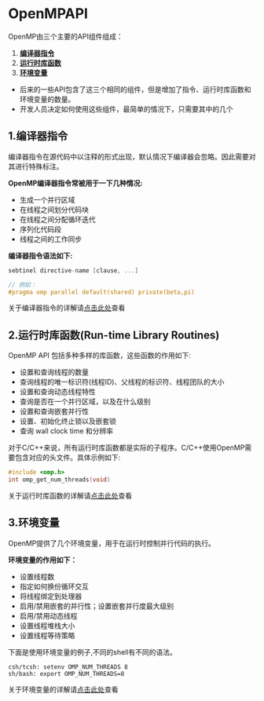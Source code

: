 # OpenMPAPI

OpenMP由三个主要的API组件组成：
  1. [**编译器指令**](./OpenMPDirectives.md)
  1. [**运行时库函数**](./OpenMPRuntime.md)
  1. [**环境变量**](./OpenMPEV.md)
- 后来的一些API包含了这三个相同的组件，但是增加了指令、运行时库函数和环境变量的数量。
- 开发人员决定如何使用这些组件，最简单的情况下，只需要其中的几个

## 1.编译器指令

编译器指令在源代码中以注释的形式出现，默认情况下编译器会忽略。因此需要对其进行特殊标注。

**OpenMP编译器指令常被用于一下几种情况:**

- 生成一个并行区域
- 在线程之间划分代码块
- 在线程之间分配循环迭代
- 序列化代码段
- 线程之间的工作同步

**编译器指令语法如下:**
```c++
sebtinel directive-name [clause, ...]

// 例如：
#pragma omp parallel default(shared) private(beta,pi)
```

关于编译器指令的详解请[点击此处](./OpenMPDirectives.md)查看


## 2.运行时库函数(Run-time Library Routines) 

OpenMP API 包括多种多样的库函数，这些函数的作用如下:

- 设置和查询线程的数量
- 查询线程的唯一标识符(线程ID)、父线程的标识符、线程团队的大小
- 设置和查询动态线程特性
- 查询是否在一个并行区域，以及在什么级别
- 设置和查询嵌套并行性
- 设置、初始化终止锁以及嵌套锁
- 查询 wall clock time 和分辨率

对于C/C++来说，所有运行时库函数都是实际的子程序。C/C++使用OpenMP需要包含对应的头文件。具体示例如下:
```c++
#include <omp.h>
int omp_get_num_threads(void)
```
关于运行时库函数的详解请[点击此处](./OpenMPRuntime.md)查看

## 3.环境变量

OpenMP提供了几个环境变量，用于在运行时控制并行代码的执行。


**环境变量的作用如下：**
- 设置线程数
- 指定如何换份循环交互
- 将线程绑定到处理器
- 启用/禁用嵌套的并行性；设置嵌套并行度最大级别
- 启用/禁用动态线程
- 设置线程堆栈大小
- 设置线程等待策略

下面是使用环境变量的例子,不同的shell有不同的语法。
```shell
csh/tcsh: setenv OMP_NUM_THREADS 8
sh/bash: export OMP_NUM_THREADS=8
```

关于环境变量的详解请[点击此处](./OpenMPEV.md)查看
